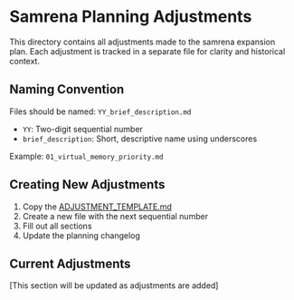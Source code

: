 # Samrena Planning Adjustments

This directory contains all adjustments made to the samrena expansion plan. Each adjustment is tracked in a separate file for clarity and historical context.

## Naming Convention
Files should be named: `YY_brief_description.md`
- `YY`: Two-digit sequential number
- `brief_description`: Short, descriptive name using underscores

Example: `01_virtual_memory_priority.md`

## Creating New Adjustments
1. Copy the [ADJUSTMENT_TEMPLATE.md](../../ADJUSTMENT_TEMPLATE.md)
2. Create a new file with the next sequential number
3. Fill out all sections
4. Update the planning changelog

## Current Adjustments
[This section will be updated as adjustments are added]